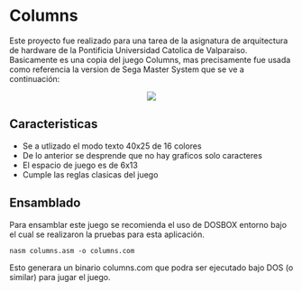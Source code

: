 # Columns

Este proyecto fue realizado para una tarea de la asignatura de arquitectura de hardware de la Pontificia Universidad Catolica
de Valparaiso. Basicamente es una copia del juego Columns, mas precisamente fue usada como referencia la version de Sega 
Master System que se ve a continuación:

<p align='center'> <img src='http://www.sega-16.com/wp-content/uploads/2011/10/Hands-On-Columns-Master-System-2.gif'/> </p>

## Caracteristicas

  - Se a utlizado el modo texto 40x25 de 16 colores
  - De lo anterior se desprende que no hay graficos solo caracteres
  - El espacio de juego es de 6x13
  - Cumple las reglas clasicas del juego

## Ensamblado

Para ensamblar este juego se recomienda el uso de DOSBOX entorno bajo el cual se realizaron la pruebas para
esta aplicación.

    nasm columns.asm -o columns.com
  
 Esto generara un binario columns.com que podra ser ejecutado bajo DOS (o similar) para jugar el juego.

